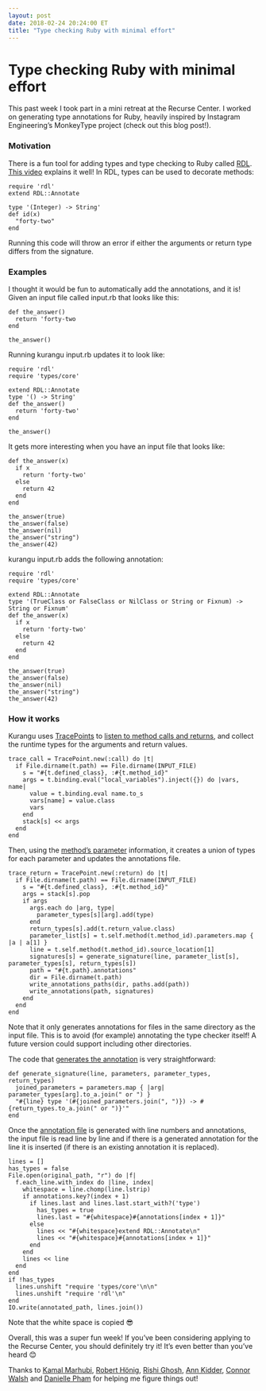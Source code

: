```yaml
---
layout: post
date: 2018-02-24 20:24:00 ET
title: "Type checking Ruby with minimal effort"
---
```


# Type checking Ruby with minimal effort

This past week I took part in a mini retreat at the Recurse Center. I worked on generating type annotations for Ruby, heavily inspired by Instagram Engineering’s MonkeyType project (check out this blog post!).

### Motivation

There is a fun tool for adding types and type checking to Ruby called [RDL](https://github.com/plum-umd/rdl). [This video](https://www.youtube.com/watch?v=buY54I7mEjA) explains it well! In RDL, types can be used to decorate methods:

    require 'rdl'
    extend RDL::Annotate

    type '(Integer) -> String'
    def id(x)
      "forty-two"
    end

Running this code will throw an error if either the arguments or return type differs from the signature.

### Examples

I thought it would be fun to automatically add the annotations, and it is! Given an input file called input.rb that looks like this:

    def the_answer()
      return 'forty-two
    end

    the_answer()

Running kurangu input.rb updates it to look like:

    require 'rdl'
    require 'types/core'

    extend RDL::Annotate
    type '() -> String'
    def the_answer()
      return 'forty-two'
    end

    the_answer()

It gets more interesting when you have an input file that looks like:

    def the_answer(x)
      if x
        return 'forty-two'
      else
        return 42
      end
    end

    the_answer(true)
    the_answer(false)
    the_answer(nil)
    the_answer("string")
    the_answer(42)

kurangu input.rb adds the following annotation:

    require 'rdl'
    require 'types/core'

    extend RDL::Annotate
    type '(TrueClass or FalseClass or NilClass or String or Fixnum) -> String or Fixnum'
    def the_answer(x)
      if x
        return 'forty-two'
      else
        return 42
      end
    end

    the_answer(true)
    the_answer(false)
    the_answer(nil)
    the_answer("string")
    the_answer(42)

### How it works

Kurangu uses [TracePoints](http://ruby-doc.org/core-2.5.0/TracePoint.html) to [listen to method calls and returns](https://github.com/arpith/kurangu/blob/master/lib/trace.rb), and collect the runtime types for the arguments and return values.

    trace_call = TracePoint.new(:call) do |t|
      if File.dirname(t.path) == File.dirname(INPUT_FILE)
        s = "#{t.defined_class}, :#{t.method_id}"
        args = t.binding.eval("local_variables").inject({}) do |vars, name|
          value = t.binding.eval name.to_s
          vars[name] = value.class
          vars
        end
        stack[s] << args
      end
    end

Then, using the [method’s parameter](http://ruby-doc.org/core-2.5.0/Method.html#method-i-parameters) information, it creates a union of types for each parameter and updates the annotations file.

    trace_return = TracePoint.new(:return) do |t|
      if File.dirname(t.path) == File.dirname(INPUT_FILE)
        s = "#{t.defined_class}, :#{t.method_id}"
        args = stack[s].pop
        if args
          args.each do |arg, type|
            parameter_types[s][arg].add(type)
          end
          return_types[s].add(t.return_value.class)
          parameter_list[s] = t.self.method(t.method_id).parameters.map { |a | a[1] }
          line = t.self.method(t.method_id).source_location[1]
          signatures[s] = generate_signature(line, parameter_list[s], parameter_types[s], return_types[s])
          path = "#{t.path}.annotations"
          dir = File.dirname(t.path)
          write_annotations_paths(dir, paths.add(path))
          write_annotations(path, signatures)
        end
      end
    end

Note that it only generates annotations for files in the same directory as the input file. This is to avoid (for example) annotating the type checker itself! A future version could support including other directories.

The code that [generates the annotation](https://github.com/arpith/kurangu/blob/f7236b2823446e2016663a1db7bcc309d5674eb2/lib/trace.rb#L12-L15) is very straightforward:

    def generate_signature(line, parameters, parameter_types, return_types)
      joined_parameters = parameters.map { |arg| parameter_types[arg].to_a.join(" or ") }
      "#{line} type '(#{joined_parameters.join(", ")}) -> #{return_types.to_a.join(" or ")}'"
    end

Once the [annotation file](https://github.com/arpith/kurangu/blob/master/test/the_answer_falsy/input.rb.annotations) is generated with line numbers and annotations, the input file is read line by line and if there is a generated annotation for the line it is inserted (if there is an existing annotation it is replaced).

    lines = []
    has_types = false
    File.open(original_path, "r") do |f|
      f.each_line.with_index do |line, index|
        whitespace = line.chomp(line.lstrip)
        if annotations.key?(index + 1)
          if lines.last and lines.last.start_with?('type')
            has_types = true
            lines.last = "#{whitespace}#{annotations[index + 1]}"
          else
            lines << "#{whitespace}extend RDL::Annotate\n"
            lines << "#{whitespace}#{annotations[index + 1]}"
          end
        end
        lines << line
      end
    end
    if !has_types
      lines.unshift "require 'types/core'\n\n"
      lines.unshift "require 'rdl'\n"
    end
    IO.write(annotated_path, lines.join())

Note that the white space is copied 😎

Overall, this was a super fun week! If you’ve been considering applying to the Recurse Center, you should definitely try it! It’s even better than you’ve heard 😊

Thanks to [Kamal Marhubi](undefined), [Robert Hönig](https://twitter.com/theindielives), [Rishi Ghosh](https://github.com/rgho), [Ann Kidder](http://www.a-tbd.com/), [Connor Walsh](https://github.com/connorwalsh) and [Danielle Pham](https://twitter.com/quelledanielle) for helping me figure things out!
